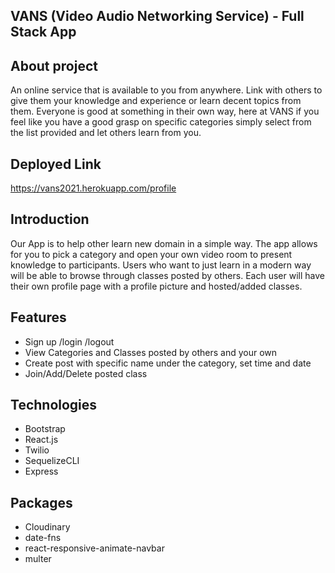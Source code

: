 ## VANS (Video Audio Networking Service) - Full Stack App

## About project

An online service that is available to you from anywhere. Link with others to give them your knowledge and experience or learn decent topics from them. Everyone is good at something in their own way, here at VANS if you feel like you have a good grasp on specific categories simply select from the list provided and let others learn from you.

## Deployed Link

https://vans2021.herokuapp.com/profile

## Introduction

Our App is to help other learn new domain in a simple way. The app allows for you to pick a category and open your own video room to present knowledge to participants.
Users who want to just learn in a modern way will be able to browse through classes posted by others. Each user will have their own profile page with a profile picture and hosted/added classes.

## Features

- Sign up /login /logout
- View Categories and Classes posted by others and your own
- Create post with specific name under the category, set time and date
- Join/Add/Delete posted class

## Technologies

- Bootstrap
- React.js
- Twilio
- SequelizeCLI
- Express

## Packages

- Cloudinary
- date-fns
- react-responsive-animate-navbar
- multer
